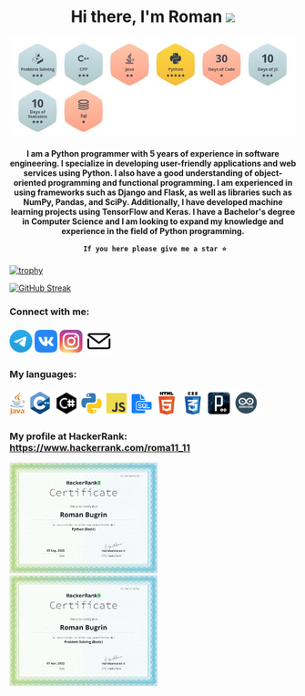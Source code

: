 <h1 align="center">
    Hi there, I'm Roman <img src="https://github.com/blackcater/blackcater/raw/main/images/Hi.gif" height="32"/><br>
</h1>

<div class='awards'>
    <img src="aw.JPG" alt="a">
</div>

<h4 align="center">
    I am a Python programmer with 5 years of experience in software engineering. I specialize in developing user-friendly applications and web services using Python. I also have a good understanding of object-oriented programming and functional programming. I am experienced in using frameworks such as Django and Flask, as well as libraries such as NumPy, Pandas, and SciPy. Additionally, I have developed machine learning projects using TensorFlow and Keras. I have a Bachelor's degree in Computer Science and I am looking to expand my knowledge and experience in the field of Python programming.
    
     If you here please give me a star ⭐
    
</h4>

[![trophy](https://github-profile-trophy.vercel.app/?username=Good4lien&margin-w=15)](https://github.com/ryo-ma/github-profile-trophy)

[![GitHub Streak](https://github-readme-streak-stats.herokuapp.com/?user=Good4lien)](https://git.io/streak-stats)





### Connect with me:
<p align="left" dir="auto">
<a href="https://t.me/romanbugrin7" rel="nofollow"><img align="center" src="Telegram.svg" alt="1" height="40" width="40" style="max-width: 100%;"></a>
<a href="https://vk.com/bugrinroman" rel="nofollow"><img align="center" src="vk.svg" alt="1" height="40" width="40" style="max-width: 100%;"></a>
<a href="https://www.instagram.com/roman.bugrin/" rel="nofollow"><img align="center" src="inst.svg" alt="1" height="40" width="40" style="max-width: 100%;"></a>
<a a rel="noopener" data-link="mailto:romanbugrin7@ya.ru" href="mailto:romanbugrin7@ya.ru" target="_top"><img align="center" src="m.svg" alt="1" height="50" width="50" style="max-width: 100%;"></a>
</p>

### My languages:
<p align="left" dir="auto">
    <img align="center" src="j.jpg" alt="1" height="40" width="27" style="max-width: 100%;">
    <img align="center" src="cpp.svg" alt="1" height="45" width="45" style="max-width: 100%;">
    <img align="center" src="cs.svg" alt="1" height="40" width="40" style="max-width: 100%;">
    <img align="center" src="python.svg" alt="1" height="40" width="40" style="max-width: 100%;">
    <img align="center" src="js.svg" alt="1" height="40" width="40" style="max-width: 100%;">
    <img align="center" src="s.svg" alt="1" height="40" width="40" style="max-width: 100%;">
    <img align="center" src="html.png" alt="1" height="40" width="40" style="max-width: 100%;">
    <img align="center" src="css.svg" alt="1" height="44" width="44" style="max-width: 100%;">
    <img align="center" src="p.png" alt="1" height="40" width="40" style="max-width: 100%;">
    <img align="center" src="a.png" alt="1" height="50" width="50" style="max-width: 100%;">
</p>

### My profile at HackerRank: https://www.hackerrank.com/roma11_11

<div class='cert'>
<a href='https://www.hackerrank.com/certificates/cfa2ab8f318f'>
    <img src="c1.png" alt="1" style="width: 260px;">
</a>
    <a href='https://www.hackerrank.com/certificates/f3a02f1473a8'>
    <img src="c2.png" alt="2" style="width: 260px; ">
</a>
</div>





<!--
**Good4lien/Good4lien** is a ✨ _special_ ✨ repository because its `README.md` (this file) appears on your GitHub profile.

Here are some ideas to get you started:

- 🔭 I’m currently working on ...
- 🌱 I’m currently learning ...
- 👯 I’m looking to collaborate on ...
- 🤔 I’m looking for help with ...
- 💬 Ask me about ...
- 📫 How to reach me: ...
- 😄 Pronouns: ...
- ⚡ Fun fact: ...
-->
